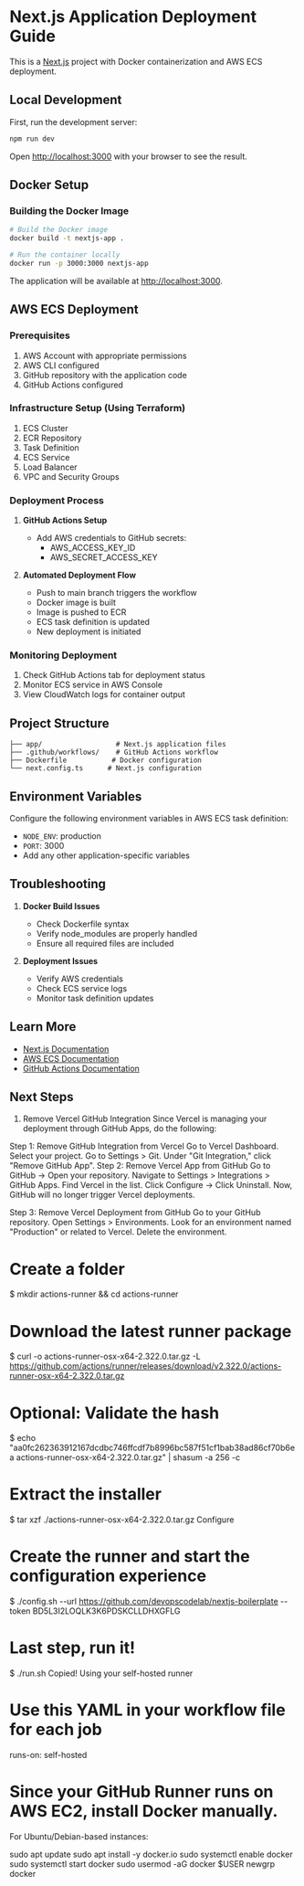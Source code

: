 
# Next.js Application Deployment Guide

This is a [Next.js](https://nextjs.org) project with Docker containerization and AWS ECS deployment.

## Local Development

First, run the development server:

```bash
npm run dev
```

Open [http://localhost:3000](http://localhost:3000) with your browser to see the result.

## Docker Setup

### Building the Docker Image

```bash
# Build the Docker image
docker build -t nextjs-app .

# Run the container locally
docker run -p 3000:3000 nextjs-app
```

The application will be available at [http://localhost:3000](http://localhost:3000).

## AWS ECS Deployment

### Prerequisites

1. AWS Account with appropriate permissions
2. AWS CLI configured
3. GitHub repository with the application code
4. GitHub Actions configured

### Infrastructure Setup (Using Terraform)

1. ECS Cluster
2. ECR Repository
3. Task Definition
4. ECS Service
5. Load Balancer
6. VPC and Security Groups

### Deployment Process

1. **GitHub Actions Setup**
   - Add AWS credentials to GitHub secrets:
     - AWS_ACCESS_KEY_ID
     - AWS_SECRET_ACCESS_KEY

2. **Automated Deployment Flow**
   - Push to main branch triggers the workflow
   - Docker image is built
   - Image is pushed to ECR
   - ECS task definition is updated
   - New deployment is initiated

### Monitoring Deployment

1. Check GitHub Actions tab for deployment status
2. Monitor ECS service in AWS Console
3. View CloudWatch logs for container output

## Project Structure

```
├── app/                  # Next.js application files
├── .github/workflows/    # GitHub Actions workflow
├── Dockerfile           # Docker configuration
└── next.config.ts      # Next.js configuration
```

## Environment Variables

Configure the following environment variables in AWS ECS task definition:

- `NODE_ENV`: production
- `PORT`: 3000
- Add any other application-specific variables

## Troubleshooting

1. **Docker Build Issues**
   - Check Dockerfile syntax
   - Verify node_modules are properly handled
   - Ensure all required files are included

2. **Deployment Issues**
   - Verify AWS credentials
   - Check ECS service logs
   - Monitor task definition updates

## Learn More

- [Next.js Documentation](https://nextjs.org/docs)
- [AWS ECS Documentation](https://aws.amazon.com/ecs/)
- [GitHub Actions Documentation](https://docs.github.com/en/actions)

## Next Steps
1. Remove Vercel GitHub Integration
Since Vercel is managing your deployment through GitHub Apps, do the following:

Step 1: Remove GitHub Integration from Vercel
Go to Vercel Dashboard.
Select your project.
Go to Settings > Git.
Under "Git Integration," click "Remove GitHub App".
Step 2: Remove Vercel App from GitHub
Go to GitHub → Open your repository.
Navigate to Settings > Integrations > GitHub Apps.
Find Vercel in the list.
Click Configure → Click Uninstall.
Now, GitHub will no longer trigger Vercel deployments.

Step 3: Remove Vercel Deployment from GitHub
Go to your GitHub repository.
Open Settings > Environments.
Look for an environment named "Production" or related to Vercel.
Delete the environment.


# Create a folder
$ mkdir actions-runner && cd actions-runner
# Download the latest runner package
$ curl -o actions-runner-osx-x64-2.322.0.tar.gz -L https://github.com/actions/runner/releases/download/v2.322.0/actions-runner-osx-x64-2.322.0.tar.gz
# Optional: Validate the hash
$ echo "aa0fc262363912167dcdbc746ffcdf7b8996bc587f51cf1bab38ad86cf70b6ea  actions-runner-osx-x64-2.322.0.tar.gz" | shasum -a 256 -c
# Extract the installer
$ tar xzf ./actions-runner-osx-x64-2.322.0.tar.gz
Configure
# Create the runner and start the configuration experience
$ ./config.sh --url https://github.com/devopscodelab/nextjs-boilerplate --token BD5L3I2LOQLK3K6PDSKCLLDHXGFLG
# Last step, run it!
$ ./run.sh
Copied!
Using your self-hosted runner
# Use this YAML in your workflow file for each job
runs-on: self-hosted

# Since your GitHub Runner runs on AWS EC2, install Docker manually.

For Ubuntu/Debian-based instances:

sudo apt update
sudo apt install -y docker.io
sudo systemctl enable docker
sudo systemctl start docker
sudo usermod -aG docker $USER
newgrp docker